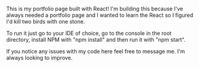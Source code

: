 This is my portfolio page built with React! I'm building this because I've always needed a portfolio page and I wanted to learn the React so I figured I'd kill two birds with one stone. 

To run it just go to your IDE of choice, go to the console in the root directory, install NPM with "npm install" and then run it with "npm start".

If you notice any issues with my code here feel free to message me. I'm always looking to improve. 
